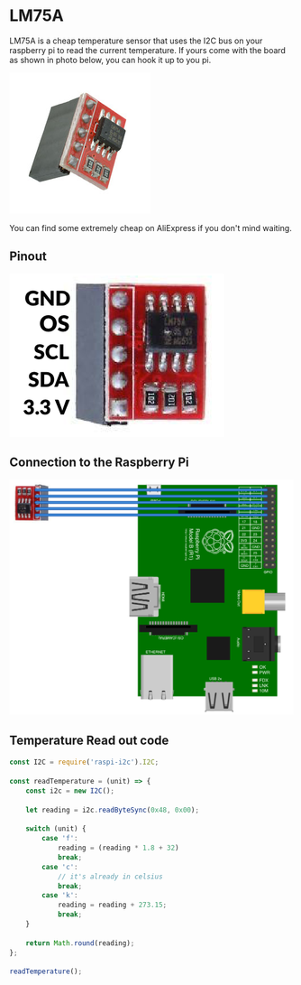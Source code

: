 # LM75A
LM75A is a cheap temperature sensor that uses the I2C bus on your raspberry pi to read the current temperature. 
If yours come with the board as shown in photo below, you can hook it up to you pi. 

![](lm75a.jpg)

You can find some extremely cheap on AliExpress if you don't mind waiting. 

## Pinout
![](lm75a-pinout.png)

## Connection to the Raspberry Pi
![](lm75a-connection-to-pi.png)

## Temperature Read out code
```javascript
const I2C = require('raspi-i2c').I2C;

const readTemperature = (unit) => {
    const i2c = new I2C();

    let reading = i2c.readByteSync(0x48, 0x00);

    switch (unit) {
        case 'f':
            reading = (reading * 1.8 + 32)
            break;
        case 'c':
            // it's already in celsius
            break;
        case 'k':
            reading = reading + 273.15;
            break;
    }

    return Math.round(reading);
};

readTemperature();

```